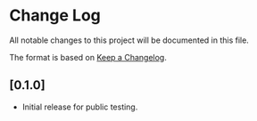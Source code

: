 # Change Log

All notable changes to this project will be documented in this file.
 
The format is based on [Keep a Changelog](http://keepachangelog.com/).

## [0.1.0]
 - Initial release for public testing.